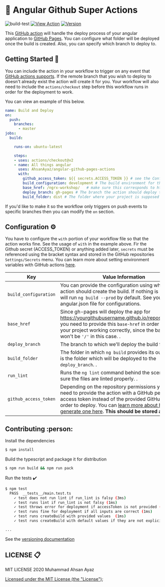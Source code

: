 # :rocket: Angular Github Super Actions

![build-test](https://github.com/AhsanAyaz/angular-github-pages-actions/workflows/build-test/badge.svg) [![View Action](https://img.shields.io/badge/action-marketplace-blue.svg?logo=github&color=orange)](https://github.com/marketplace/actions/angular-github-pages-actions) [![Version](https://img.shields.io/github/v/release/AhsanAyaz/angular-github-pages-actions.svg?logo=github)](https://github.com/AhsanAyaz/angular-github-pages-actions/releases)

This [GitHub action](https://github.com/features/actions) will handle the deploy process of your angular application to [GitHub Pages](https://pages.github.com/). You can configure what folder will be deployed once the build is created. Also, you can specify which branch to deploy to.

## Getting Started :muscle:

You can include the action in your workflow to trigger on any event that [GitHub actions supports](https://help.github.com/en/articles/events-that-trigger-workflows). If the remote branch that you wish to deploy to doesn't already exist the action will create it for you. Your workflow will also need to include the `actions/checkout` step before this workflow runs in order for the deployment to work.

You can view an example of this below.

```yml
name: Build and Deploy
on:
  push:
    branches:
      - master
jobs:
  build:

    runs-on: ubuntu-latest

    steps:
    - uses: actions/checkout@v2
    - name: All things angular
      uses: AhsanAyaz/angular-github-pages-actions
      with:
        github_access_token: ${{ secrets.ACCESS_TOKEN }} # see the Configuration section for how you can create secrets
        build_configuration: development # The build environment for the app. please look configurations in your angular.json
        base_href: /ngrx-workshop/   # make sure this corresponds to https://<your_username>.github.io/<base_href>/
        deploy_branch: gh-pages # The branch the action should deploy to.
        build_folder: dist # The folder where your project is supposed to be after running ng build by the action.
```

If you'd like to make it so the workflow only triggers on push events to specific branches then you can modify the `on` section.


## Configuration ⚙️

You have to configure the `with` portion of your workflow file so that the action works fine. See the usage of `with` in the example above. Fir the Github secret (ACCESS_TOKEN) or anything added later, `secrets` must be referenced using the bracket syntax and stored in the GitHub repositories `Settings/Secrets` menu. You can learn more about setting environment variables with GitHub actions [here](https://help.github.com/en/articles/workflow-syntax-for-github-actions#jobsjob_idstepsenv).

| Key            | Value Information                                                                                                                                                                                                                                                                                                                                                                                                                                              | Type             | Required | Default |
| -------------- | -------------------------------------------------------------------------------------------------------------------------------------------------------------------------------------------------------------------------------------------------------------------------------------------------------------------------------------------------------------------------------------------------------------------------------------------------------------- | ---------------- | -------- | -------- |
| `build_configuration`          | You can provide the configuration using which the action should create the build. If nothing is provided, it will run `ng build --prod` by default. See your angular.json file for configurations.                                                                                                                                                            | `with`           | **Yes**  |  "production"  |
| `base_href`          | Since gh-pages will deploy the app for https://yourgithubusername.github.io/repositoryname/, you need to provide this `base-href` in order to have your project working correctly, since the base-href won't be `'/'` in this case. .                                                                                                                                                            | `with`           | **No**  | "/" |
| `deploy_branch`          | The branch to which we'll deploy the build folder. .                                                                                                                                                            | `with`           | **No**  | "gh-pages" |
| `build_folder`          | The folder in which `ng build` provides its output. This is the folder which will be deployed to the `deploy_branch`. .                                                                                                                                                            | `with`           | **No**  | "./dist" |
| `run_lint`          | Runs the `ng lint` command behind the scenes to make sure the files are linted properly. .                                                                                                                                                            | `with`           | **No**  | "false" |
| `github_access_token` | Depending on the repository permissions you may need to provide the action with a GitHub personal access token instead of the provided GitHub token in order to deploy. You can [learn more about how to generate one here](https://help.github.com/en/articles/creating-a-personal-access-token-for-the-command-line). **This should be stored as a secret**.                                                                                                 | `secrets / with` | **Yes**  |

## Contributing :person:

Install the dependencies  
```bash
$ npm install
```

Build the typescript and package it for distribution
```bash
$ npm run build && npm run pack
```

Run the tests :heavy_check_mark:  
```bash
$ npm test
  PASS  __tests__/main.test.ts
    ✓ test does not run lint if run_lint is falsy (3ms)
    ✓ test runs lint if run_lint is not falsy (1ms)
    ✓ test throws error for deployment if accessToken is not provided (17ms)
    ✓ test runs fine for deployment if all inputs are correct (1ms)
    ✓ test runs createBuild with provided values  (1ms)
    ✓ test runs createBuild with default values if they are not explicitly provided

...
```


See the [versioning documentation](https://github.com/actions/toolkit/blob/master/docs/action-versioning.md)

## LICENSE 📋
MIT LICENSE 2020 Muhammad Ahsan Ayaz

[Licensed under the MIT License (the "License")](./LICENSE);